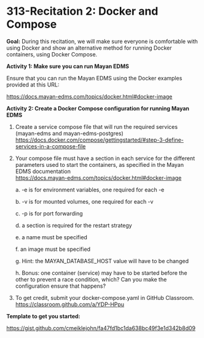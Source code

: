 # 313-Recitation 2: Docker and Compose
**Goal:** During this recitation, we will make sure everyone is
comfortable with using Docker and show an alternative method for running
Docker containers, using Docker Compose.

**Activity 1: Make sure you can run Mayan EDMS**

Ensure that you can run the Mayan EDMS using the Docker examples
provided at this URL:

<https://docs.mayan-edms.com/topics/docker.html#docker-image>

**Activity 2: Create a Docker Compose configuration for running Mayan
EDMS**

1.  Create a service compose file that will run the required services\
    (mayan-edms and mayan-edms-postgres)\
    <https://docs.docker.com/compose/gettingstarted/#step-3-define-services-in-a-compose-file>

2.  Your compose file must have a section in each service for the
    different parameters used to start the containers, as specified in
    the Mayan EDMS documentation\
    <https://docs.mayan-edms.com/topics/docker.html#docker-image>

    a.  -e is for environment variables, one required for each -e

    b.  -v is for mounted volumes, one required for each -v

    c.  -p is for port forwarding

    d.  a section is required for the restart strategy

    e.  a name must be specified

    f.  an image must be specified

    g.  Hint: the MAYAN\_DATABASE\_HOST value will have to be changed

    h.  Bonus: one container (service) may have to be started before the
        other to prevent a race condition, which? Can you make the
        configuration ensure that happens?

3.  To get credit, submit your docker-compose.yaml in GitHub Classroom.\
    <https://classroom.github.com/a/YDP-HPpu>

**Template to get you started:**

<https://gist.github.com/cmeiklejohn/fa47fd1bc1da638bc49f3e1d342b8d09>
